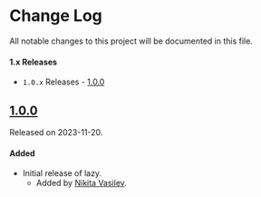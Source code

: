 # Change Log
All notable changes to this project will be documented in this file.

#### 1.x Releases
- `1.0.x` Releases - [1.0.0](#100)

## [1.0.0](https://github.com/space-code/lazy/releases/tag/1.0.0)
Released on 2023-11-20.

#### Added
- Initial release of lazy.
  - Added by [Nikita Vasilev](https://github.com/nik3212).